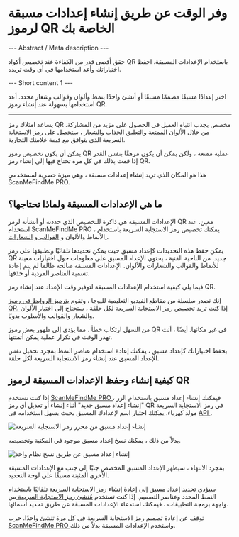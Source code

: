 <h1>وفر الوقت عن طريق إنشاء إعدادات مسبقة لرموز QR الخاصة بك</h1>

--- Abstract / Meta description ---

حقق أقصى قدر من الكفاءة عند تخصيص أكواد QR باستخدام الإعدادات المسبقة. احفظ اختياراتك وأعد استخدامها في أي وقت تريده.

--- Short content 1 ---

اختر إعدادًا مسبقًا مصممًا مسبقًا أو أنشئ واحدًا بنمط وألوان وقوالب وشعار محدد. أعد استخدامها بسهولة عند إنشاء رموز QR.

----------

<p> يساعد امتلاك رمز QR مخصص يجذب انتباه العميل في الحصول على مزيد من المشاركة. من خلال الألوان الممتعة والتعليق الجذاب والشعار ، ستحصل على رمز الاستجابة السريعة الذي يتوافق مع قيمة علامتك التجارية. </p>

<p> يمكن أن يكون تخصيص رموز QR عملية ممتعة ، ولكن يمكن أن يكون مرهقًا بنفس القدر إذا قمت بذلك في كل مرة تحتاج فيها إلى إنشاء رمز QR. </p>

<p> هذا هو المكان الذي تريد إنشاء إعدادات مسبقة ، وهي ميزة حصرية لمستخدمي ScanMeFindMe PRO. </p>

<h2> ما هي الإعدادات المسبقة ولماذا تحتاجها؟ </h2>

<p> الإعدادات المسبقة هي ذاكرة للتخصيص الذي حددته أو أنشأته لرمز QR معين. عند استخدام ScanMeFindMe PRO ، يمكنك تخصيص رمز الاستجابة السريعة باستخدام الأنماط والألوان و <a href="#article:about_templates"> القوالب </a> و <a href="#article:about_logos"> الشعارات </a>. </p>

<p> يمكن حفظ هذه التحديدات كإعداد مسبق حيث يمكن تحديدها تلقائيًا وتطبيقها على رمز QR جديد. من الناحية الفنية ، يحتوي الإعداد المسبق على معلومات حول اختيارات معينة للأنماط والقوالب والشعارات والألوان. الإعدادات المسبقة صالحة طالما لم يتم إعادة تسمية العناصر الفردية أو حذفها. </p>

<p> فيما يلي كيفية استخدام الإعدادات المسبقة لتوفير وقت الإعداد عند إنشاء رمز QR. </p>

<p> إنك تصدر سلسلة من مقاطع الفيديو التعليمية لليوجا ، وتقوم <a href="#article:about_static"> بترميز الروابط في رموز QR. </a> إذا كنت تريد تخصيص رمز الاستجابة السريعة لكل حلقة ، ستحتاج إلى اختيار الألوان والشعار والقوالب والأسلوب يدويًا. </p>

<p> من السهل ارتكاب خطأ ، مما يؤدي إلى ظهور بعض رموز QR في غير مكانها. أيضًا ، أنت تهدر الوقت في تكرار عملية يمكن أتمتتها. </p>

<p> بحفظ اختياراتك كإعداد مسبق ، يمكنك إعادة استخدام عناصر النمط بمجرد تحميل نفس الإعداد المسبق عند إنشاء رمز الاستجابة السريعة لكل حلقة. </p>

<h2> كيفية إنشاء وحفظ الإعدادات المسبقة لرموز QR </h2>

<p> إذا كنت تستخدم <a href="#pro"> ScanMeFindMe PRO </a> ، فيمكنك إنشاء إعداد مسبق باستخدام الزر "إنشاء إعداد مسبق جديد" أثناء إنشاء أو تعديل أي رمز QR في رمز الاستجابة السريعة مولد كهرباء. يمكنك اختيار اسم لإعدادك المسبق بحيث يسهل استخدامه في <a href="#about:api" title="QR code API"> API </a>. </p>

<p class="imageholder">
    <img src="https://media.scanmefindme.com/blog/about_presets/files/img 1 - Presets.png"
        alt="إنشاء إعداد مسبق من محرر رمز الاستجابة السريعة">
</p>

<p> بدلاً من ذلك ، يمكنك نسخ إعداد مسبق موجود في المكتبة وتخصيصه. </p>

<p class="imageholder">
    <img src="https://media.scanmefindme.com/blog/about_presets/files/img 2 - customize preset.png"
        alt="إنشاء إعداد مسبق عن طريق نسخ نظام واحد">
</p>

<p> بمجرد الانتهاء ، سيظهر الإعداد المسبق المخصص جنبًا إلى جنب مع الإعدادات المسبقة الأخرى المثبتة مسبقًا على لوحة التحديد. </p>

<p> سيؤدي تحديد إعداد مسبق إلى إعادة إنشاء رمز الاستجابة السريعة تلقائيًا باستخدام النمط المحدد وعناصر التصميم. إذا كنت تستخدم <a href="#static:url"> مُنشئ رمز الاستجابة السريعة </a> من واجهة برمجة التطبيقات ، فيمكنك استدعاء الإعدادات المسبقة عن طريق تحديد أسمائها. </p>

<p> توقف عن إعادة تصميم رمز الاستجابة السريعة في كل مرة تنشئ واحدًا. جرب <a href="#pro"> ScanMeFindMe PRO </a> واستخدم الإعدادات المسبقة بدلاً من ذلك. </p>
